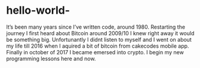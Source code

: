 # hello-world-
It’s been many years since I’ve written code, around 1980. Restarting the journey 
I first heard about Bitcoin around 2009/10 I knew right away it would be something big. Unfortunantly I didnt listen to myself 
and I went on about my life till 2016 when I aquired a bit of bitcoin from cakecodes mobile app. Finally in october of 2017 I became emersed into crypto. I begin my new programming lessons here and now.
